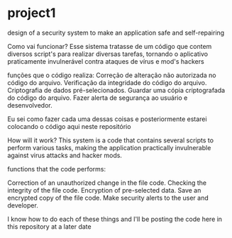 # project1
design of a security system to make an application safe and self-repairing

Como vai funcionar? Esse sistema tratasse de um código que contem diversos script's para realizar diversas tarefas, tornando o aplicativo praticamente invulnerável contra ataques de vírus e mod's hackers

funções que o código realiza:
Correção de alteração não autorizada no código do arquivo.
Verificação da integridade do código do arquivo.
Criptografia de dados pré-selecionados.
Guardar uma cópia criptografada do código do arquivo.
Fazer alerta de segurança ao usuário e desenvolvedor.

Eu sei como fazer cada uma dessas coisas e posteriormente estarei colocando o código aqui neste repositório

How will it work? This system is a code that contains several scripts to perform various tasks, making the application practically invulnerable against virus attacks and hacker mods.


functions that the code performs:

Correction of an unauthorized change in the file code.
Checking the integrity of the file code.
Encryption of pre-selected data.
Save an encrypted copy of the file code.
Make security alerts to the user and developer.


I know how to do each of these things and I'll be posting the code here in this repository at a later date

